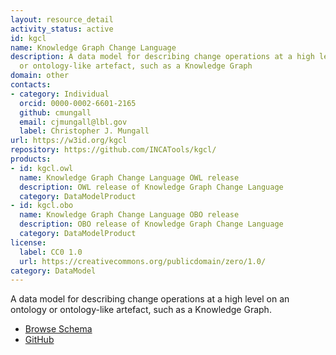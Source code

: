 ```yaml
---
layout: resource_detail
activity_status: active
id: kgcl
name: Knowledge Graph Change Language
description: A data model for describing change operations at a high level on an ontology
  or ontology-like artefact, such as a Knowledge Graph
domain: other
contacts:
- category: Individual
  orcid: 0000-0002-6601-2165
  github: cmungall
  email: cjmungall@lbl.gov
  label: Christopher J. Mungall
url: https://w3id.org/kgcl
repository: https://github.com/INCATools/kgcl/
products:
- id: kgcl.owl
  name: Knowledge Graph Change Language OWL release
  description: OWL release of Knowledge Graph Change Language
  category: DataModelProduct
- id: kgcl.obo
  name: Knowledge Graph Change Language OBO release
  description: OBO release of Knowledge Graph Change Language
  category: DataModelProduct
license:
  label: CC0 1.0
  url: https://creativecommons.org/publicdomain/zero/1.0/
category: DataModel
---
```


A data model for describing change operations at a high level on an ontology or ontology-like artefact, such as a Knowledge Graph.
* [Browse Schema](https://cmungall.github.io/knowledge-graph-change-language/)
* [GitHub](https://github.com/cmungall/knowledge-graph-change-language)

